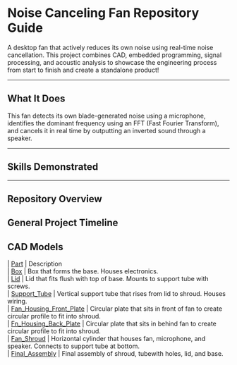 # Noise Canceling Fan Repository Guide

A desktop fan that actively reduces its own noise using real-time noise cancellation. This project combines CAD, embedded programming, signal processing, and acoustic analysis to showcase the engineering process from start to finish and create a standalone product! 

---

## What It Does
This fan detects its own blade-generated noise using a microphone, identifies the dominant frequency using an FFT (Fast Fourier Transform), and cancels it in real time by outputting an inverted sound through a speaker.

---

## Skills Demonstrated 

---

## Repository Overview


## General Project Timeline 
   


## CAD Models
| [Part](link)                                                      |   Description  
| [Box](CAD/Project_CAD/box.SLDPRT)                                 |   Box that forms the base. Houses electronics.   
| [Lid](CAD/Project_CAD/lid.SLDPRT)                                 |   Lid that fits flush with top of base. Mounts to support tube with screws.  
| [Support_Tube](CAD/Project_CAD/tube.SLDPRT)                       |   Vertical support tube that rises from lid to shroud. Houses wiring.   
| [Fan_Housing_Front_Plate](CAD/Project_CAD/Fan_Front_Plate.SLDPRT) |   Circular plate that sits in front of fan to create circular profile to fit into shroud.   
| [Fn_Housing_Back_Plate](CAD/Project_CAD/Fan_Back_Plate.SLDPRT)    |   Circular plate that sits in behind fan to create circular profile to fit into shroud.   
| [Fan_Shroud](CAD/Project_CAD/Shroud.SLDPRT)                       |   Horizontal cylinder that houses fan, microphone, and speaker. Connects to support tube at bottom.      
| [Final_Assembly](CAD/Project_CAD/Final_Assembly.SLDPRT) |   Final assembly of shroud, tubewith holes, lid, and base.
